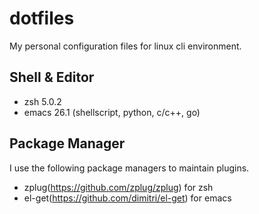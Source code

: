 # dotfiles
My personal configuration files for linux cli environment.

## Shell & Editor
- zsh 5.0.2
- emacs 26.1 (shellscript, python, c/c++, go)

## Package Manager
I use the following package managers to maintain plugins.

- zplug(https://github.com/zplug/zplug) for zsh
- el-get(https://github.com/dimitri/el-get) for emacs
